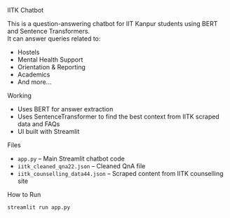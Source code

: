  IITK Chatbot

This is a question-answering chatbot for IIT Kanpur students using BERT and Sentence Transformers.  
It can answer queries related to:
- Hostels 
- Mental Health Support
- Orientation & Reporting 
- Academics
- And more...

Working
- Uses BERT for answer extraction
- Uses SentenceTransformer to find the best context from IITK scraped data and FAQs
- UI built with Streamlit

Files
- `app.py` – Main Streamlit chatbot code
- `iitk_cleaned_qna22.json` – Cleaned QnA file
- `iitk_counselling_data44.json` – Scraped content from IITK counselling site

 How to Run
```bash
streamlit run app.py
